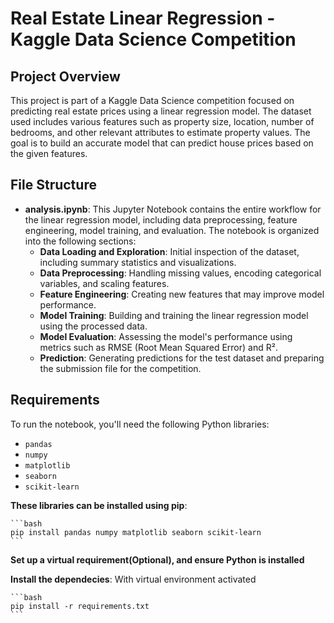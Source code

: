 # Real Estate Linear Regression - Kaggle Data Science Competition

## Project Overview

This project is part of a Kaggle Data Science competition focused on predicting real estate prices using a linear regression model. The dataset used includes various features such as property size, location, number of bedrooms, and other relevant attributes to estimate property values. The goal is to build an accurate model that can predict house prices based on the given features.

## File Structure

- **analysis.ipynb**: This Jupyter Notebook contains the entire workflow for the linear regression model, including data preprocessing, feature engineering, model training, and evaluation. The notebook is organized into the following sections:
  - **Data Loading and Exploration**: Initial inspection of the dataset, including summary statistics and visualizations.
  - **Data Preprocessing**: Handling missing values, encoding categorical variables, and scaling features.
  - **Feature Engineering**: Creating new features that may improve model performance.
  - **Model Training**: Building and training the linear regression model using the processed data.
  - **Model Evaluation**: Assessing the model's performance using metrics such as RMSE (Root Mean Squared Error) and R².
  - **Prediction**: Generating predictions for the test dataset and preparing the submission file for the competition.

## Requirements

To run the notebook, you'll need the following Python libraries:

- `pandas`
- `numpy`
- `matplotlib`
- `seaborn`
- `scikit-learn`

**These libraries can be installed using pip**:

    ```bash
    pip install pandas numpy matplotlib seaborn scikit-learn
    ```

**Set up a virtual requirement(Optional), and ensure Python is installed**

**Install the dependecies**: With virtual environment activated


    ```bash
    pip install -r requirements.txt
    ```

